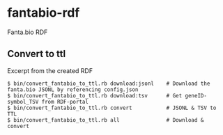 # fantabio-rdf
Fanta.bio RDF

## Convert to ttl

Excerpt from the created RDF
```
$ bin/convert_fantabio_to_ttl.rb download:jsonl    # Download the fanta.bio JSONL by referencing config.json
$ bin/convert_fantabio_to_ttl.rb download:tsv      # Get geneID-symbol_TSV from RDF-portal
$ bin/convert_fantabio_to_ttl.rb convert           # JSONL & TSV to TTL
$ bin/convert_fantabio_to_ttl.rb all               # Download & convert
```